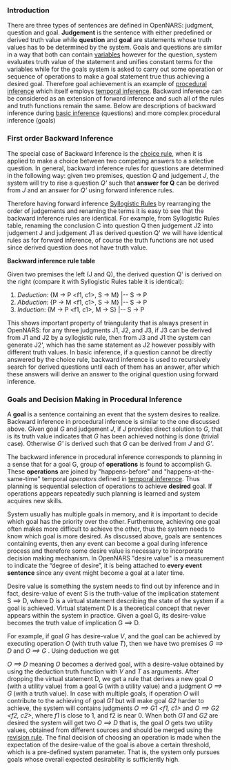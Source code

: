 ### Introduction

There are three types of sentences are defined in OpenNARS: judgment, question and goal. **Judgement** is the sentence with either predefined or derived truth value while **question** and **goal** are statements whose truth values has to be determined by the system. Goals and questions are similar in a way that both can contain [variables](https://github.com/opennars/opennars/wiki/Use-of-Variables-in-OpenNARS) however for the question, system evaluates truth value of the statement and unifies constant terms for the variables while for the goals system is asked to carry out some operation or sequence of operations to make a goal statement true thus achieving a desired goal. Therefore goal achievement is an example of [procedural inference](https://github.com/opennars/opennars/wiki/Procedural-Inference) which itself employs [temporal inference](https://github.com/opennars/opennars/wiki/Temporal-Inference). Backward inference can be considered as an extension of forward inference and such all of the rules and truth functions remain the same. Below are descriptions of backward inference during [basic inference](https://github.com/opennars/opennars/wiki/Basic-Inference-in-OpenNARS) (questions)  and more complex procedural inference (goals)

### First order Backward Inference
The special case of Backward Inference is the [choice rule](https://github.com/opennars/opennars/wiki/Revision-and-Choice-Rules), when it is applied to make a choice between two competing answers to a selective question. In general, backward inference rules for questions are determined in the following way: given two premises, question *Q* and judgement *J*, the system will try to rise a question *Q'* such that **answer for Q** can be derived from *J* and an answer for *Q'* using forward inference rules. 

Therefore having forward inference [Syllogistic Rules](https://github.com/opennars/opennars/wiki/Basic-Syllogistic-Rules) by rearranging the order of judgements and renaming the terms it is easy to see that the backward inference rules are identical. For example, from Syllogistic Rules table, renaming the conclusion C into question Q then judgement J2 into judgement J and judgement J1 as derived question Q' we will have identical rules as for forward inference, of course the truth functions are not used since derived question does not have truth value.

**Backward inference rule table**

Given two premises the left (J and Q), the derived question Q' is derived on the right (compare it with Syllogistic Rules table it is identical):
1. _Deduction_: {M → P <f1, c1>, S → M} |-- S → P
2. _Abduction_: {P → M <f1, c1>, S → M} |-- S → P
3. _Induction_: {M → P <f1, c1>, M → S} |-- S → P

This shows important property of triangularity that is always present in OpenNARS: for any three judgments J1, J2, and J3, if J3 can be derived from J1 and J2 by a syllogistic rule, then from J3 and J1 the system can generate J2', which has
the same statement as J2 however possibly with different truth values. In basic inference, if a question cannot be directly answered by the choice rule, backward inference is used to recursively search for derived questions until each of them has an answer, after which these answers will derive an answer to the original question using forward inference.

### Goals and Decision Making in Procedural Inference
A **goal** is a sentence containing an event that the system desires to realize. Backward inference in procedural inference
is similar to the one discussed above. Given goal *G* and judgement *J*, if *J* provides direct solution to *G*, that is its truth value indicates that *G* has been achieved nothing is done (trivial case). Otherwise *G'* is derived such that *G* can be derived from *J* and *G'*. 

The backward inference in procedural inference corresponds to planning in a sense that for a goal G, group of **operations** is found to accomplish G. These **operations** are joined by "happens-before" and "happens-at-the-same-time" temporal *operators* defined in [temporal inference](https://github.com/opennars/opennars/wiki/Temporal-Inference). Thus planning is sequential selection of operations to achieve **desired** goal. If operations appears repeatedly such planning is learned and system acquires new skills.

System usually has multiple goals in memory, and it is important to decide which goal has the priority over the other. Furthermore, achieving one goal often makes more difficult to achieve the other, thus the system needs to know which goal is more desired. As discussed above, goals are sentences containing events, then any event can become a goal during inference process and therefore some desire value is necessary to incorporate decision making mechanism. In OpenNARS "desire value" is a measurement to indicate the “degree of desire”, it is being attached to **every event sentence** since any event might become a goal at a later time. 

Desire value is something the system needs to find out by inference and in fact, desire-value of event S is the 
truth-value of the implication statement S ==> D, where D is a virtual statement describing the state of the system if a goal is achieved. Virtual statement D is a theoretical concept that never appears within the system in practice.
Given a goal G, its desire-value becomes the truth value of implication G ==> D. 

For example, if goal *G* has desire-value *V*, and the goal can be achieved by executing operation *O* (with truth value *T*), then we have two premises *G ==> D <V>* and *O ==> G <T>*. Using deduction we get 

*O ==> D <F deduction>* meaning  *O* becomes a derived goal, with a desire-value obtained by using the deduction truth function with *V* and *T* as arguments. After dropping the virtual statement D, we get a rule that derives a new goal *O* (with a utility value) from a
goal G (with a utility value) and a judgment  *O ==> G* (with a truth value). In case with multiple goals, if operation *O* will contribute to the achieving of goal *G1* but will make goal *G2* harder to achieve, the system will contains judgments *O ==> G1 <f1, c1>* and *O ==> G2 <f2, c2>*, where *f1* is close to 1, and f2 is near 0. When both *G1* and *G2* are desired the system will get two *O ==> D* that is, the goal *O* gets two utility values, obtained from different sources and should be merged using the [revision rule](https://github.com/opennars/opennars/wiki/Revision-and-Choice-Rules). The final decision of choosing an operation is made when the expectation of the desire-value of the goal is above a certain threshold, which is a pre-defined system parameter. That is, the system only pursues goals whose overall expected desirability is sufficiently high.